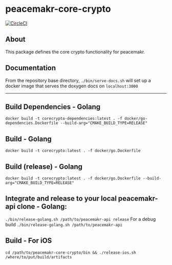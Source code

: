 # peacemakr-core-crypto
[![CircleCI](https://circleci.com/gh/notasecret/peacemakr-core-crypto/tree/master.svg?style=svg)](https://circleci.com/gh/notasecret/peacemakr-core-crypto/tree/master)

## About

This package defines the core crypto functionality for peacemakr.

## Documentation
From the repository base directory,
`./bin/serve-docs.sh` will set up a docker image that serves the doxygen docs on `localhost:3000`

---

## Build Dependencies - Golang
`docker build -t corecrypto-dependencies:latest . -f docker/go-dependencies.Dockerfile --build-arg="CMAKE_BUILD_TYPE=RELEASE"`

## Build - Golang
`docker build -t corecrypto:latest . -f docker/go.Dockerfile`
## Build (release) - Golang
`docker build -t corecrypto:latest . -f docker/go.Dockerfile --build-arg="CMAKE_BUILD_TYPE=RELEASE"`

## Integrate and release to your local peacemakr-api clone - Golang:
`./bin/release-golang.sh /path/to/peacemakr-api release`
For a debug build
`./bin/release-golang.sh /path/to/peacemakr-api`

## Build - For iOS
`cd /path/to/peacemakr-core-crypto/bin && ./release-ios.sh /where/to/put/build/artifacts`
